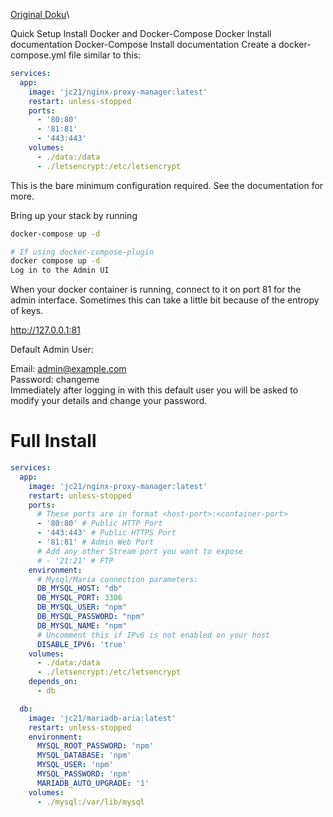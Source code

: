 [Original Doku](https://nginxproxymanager.com/guide/)\

Quick Setup
Install Docker and Docker-Compose
Docker Install documentation
Docker-Compose Install documentation
Create a docker-compose.yml file similar to this:
``` yml
services:
  app:
    image: 'jc21/nginx-proxy-manager:latest'
    restart: unless-stopped
    ports:
      - '80:80'
      - '81:81'
      - '443:443'
    volumes:
      - ./data:/data
      - ./letsencrypt:/etc/letsencrypt
```
This is the bare minimum configuration required. See the documentation for more.

Bring up your stack by running
```bash
docker-compose up -d

# If using docker-compose-plugin
docker compose up -d
Log in to the Admin UI
```
When your docker container is running, connect to it on port 81 for the admin interface. Sometimes this can take a little bit because of the entropy of keys.

http://127.0.0.1:81

Default Admin User:


Email:    admin@example.com\
Password: changeme\
Immediately after logging in with this default user you will be asked to modify your details and change your password.

# Full Install

``` yml
services:
  app:
    image: 'jc21/nginx-proxy-manager:latest'
    restart: unless-stopped
    ports:
      # These ports are in format <host-port>:<container-port>
      - '80:80' # Public HTTP Port
      - '443:443' # Public HTTPS Port
      - '81:81' # Admin Web Port
      # Add any other Stream port you want to expose
      # - '21:21' # FTP
    environment:
      # Mysql/Maria connection parameters:
      DB_MYSQL_HOST: "db"
      DB_MYSQL_PORT: 3306
      DB_MYSQL_USER: "npm"
      DB_MYSQL_PASSWORD: "npm"
      DB_MYSQL_NAME: "npm"
      # Uncomment this if IPv6 is not enabled on your host
      DISABLE_IPV6: 'true'
    volumes:
      - ./data:/data
      - ./letsencrypt:/etc/letsencrypt
    depends_on:
      - db

  db:
    image: 'jc21/mariadb-aria:latest'
    restart: unless-stopped
    environment:
      MYSQL_ROOT_PASSWORD: 'npm'
      MYSQL_DATABASE: 'npm'
      MYSQL_USER: 'npm'
      MYSQL_PASSWORD: 'npm'
      MARIADB_AUTO_UPGRADE: '1'
    volumes:
      - ./mysql:/var/lib/mysql
```
